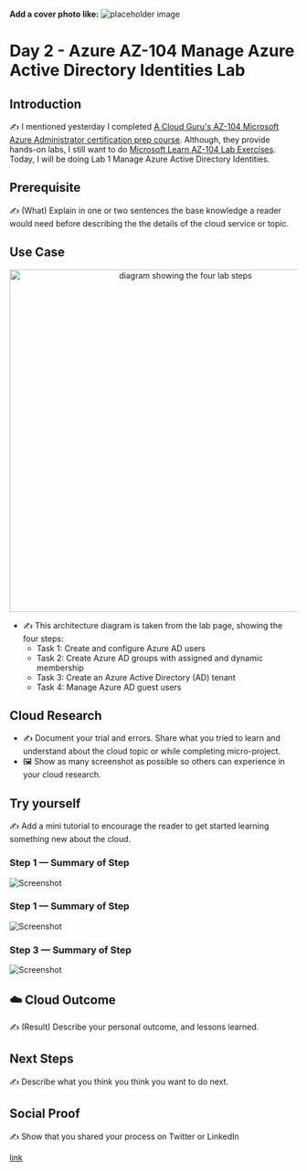 **Add a cover photo like:**
![placeholder image](https://via.placeholder.com/1200x600)

# Day 2 - Azure AZ-104 Manage Azure Active Directory Identities Lab

## Introduction

✍️ I mentioned yesterday I completed [A Cloud Guru's AZ-104 Microsoft Azure Administrator certification prep course](https://acloudguru.com/course/az-104-microsoft-azure-administrator-certification-prep). Although, they provide hands-on labs, I still want to do [Microsoft Learn AZ-104 Lab Exercises](https://microsoftlearning.github.io/AZ-104-MicrosoftAzureAdministrator/). Today, I will be doing Lab 1 Manage Azure Active Directory Identities.

## Prerequisite

✍️ (What) Explain in one or two sentences the base knowledge a reader would need before describing the the details of the cloud service or topic.

## Use Case

<div id="architecture diagram" align="center">
  <img src="https://microsoftlearning.github.io/AZ-104-MicrosoftAzureAdministrator/Instructions/media/lab01.png" alt="diagram showing the four lab steps" width="600"/>
</div>

- ✍️ This architecture diagram is taken from the lab page, showing the four steps:
  - Task 1: Create and configure Azure AD users
  - Task 2: Create Azure AD groups with assigned and dynamic membership
  - Task 3: Create an Azure Active Directory (AD) tenant
  - Task 4: Manage Azure AD guest users

## Cloud Research

- ✍️ Document your trial and errors. Share what you tried to learn and understand about the cloud topic or while completing micro-project.
- 🖼️ Show as many screenshot as possible so others can experience in your cloud research.

## Try yourself

✍️ Add a mini tutorial to encourage the reader to get started learning something new about the cloud.

### Step 1 — Summary of Step

![Screenshot](https://via.placeholder.com/500x300)

### Step 1 — Summary of Step

![Screenshot](https://via.placeholder.com/500x300)

### Step 3 — Summary of Step

![Screenshot](https://via.placeholder.com/500x300)

## ☁️ Cloud Outcome

✍️ (Result) Describe your personal outcome, and lessons learned.

## Next Steps

✍️ Describe what you think you think you want to do next.

## Social Proof

✍️ Show that you shared your process on Twitter or LinkedIn

[link](link)
